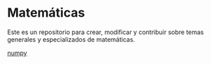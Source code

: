 # Matemáticas

Este es un repositorio para crear, modificar y contribuir sobre temas generales y especializados de matemáticas.

[numpy](https://github.com/UNALvaroMontenegro/DLearning-AI/blob/master/Cuadernos/LA_10_Numpy.ipynb)

